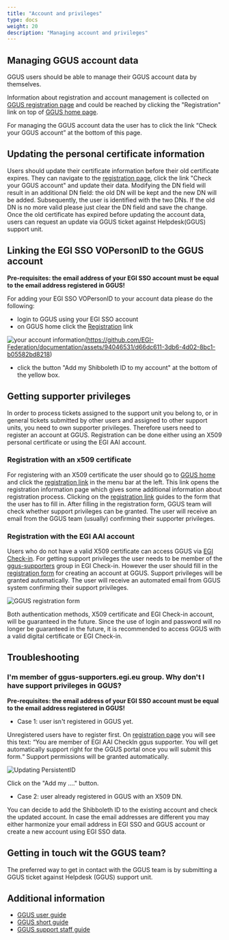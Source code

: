 ```yaml
---
title: "Account and privileges"
type: docs
weight: 20
description: "Managing account and privileges"
---
```


## Managing GGUS account data

GGUS users should be able to manage their GGUS account data by themselves.

Information about registration and account management is collected on
[GGUS registration page](https://ggus.eu/?mode=register_info) and could be
reached by clicking the "Registration" link on top of
[GGUS home page](https://ggus.eu/).

For managing the GGUS account data the user has to click the link “Check your
GGUS account” at the bottom of this page.

## Updating the personal certificate information

Users should update their certificate information before their old certificate
expires. They can navigate to the
[registration page](https://ggus.eu/?mode=register_info), click the link "Check
your GGUS account" and update their data. Modifying the DN field will result in
an additional DN field: the old DN will be kept and the new DN will be added.
Subsequently, the user is identified with the two DNs. If the old DN is no more
valid please just clear the DN field and save the change. Once the old
certificate has expired before updating the account data, users can request an
update via GGUS ticket against Helpdesk(GGUS) support unit.

## Linking the EGI SSO VOPersonID to the GGUS account

**Pre-requisites: the email address of your EGI SSO account must be equal to the
email address registered in GGUS!**

For adding your EGI SSO VOPersonID to your account data please do the
following:

- login to GGUS using your EGI SSO account
- on GGUS home click the [Registration](https://ggus.eu/?mode=register_info)
  link

![your account information](RegisterInfo_AAI_VOPersonID.PNG)(https://github.com/EGI-Federation/documentation/assets/94046531/d66dc611-3db6-4d02-8bc1-b05582bd8218)


- click the button "Add my Shibboleth ID to my account" at the bottom of the
  yellow box.

## Getting supporter privileges

In order to process tickets assigned to the support unit you belong to, or in
general tickets submitted by other users and assigned to other support units,
you need to own supporter privileges. Therefore users need to register an
account at GGUS. Registration can be done either using an X509 personal
certificate or using the EGI AAI account.

### Registration with an x509 certificate

For registering with an X509 certificate the user should go to
[GGUS home](https://ggus.eu/index.php?mode=index) and click the
[registration link](https://ggus.eu/?mode=register_info) in the menu bar at the
left. This link opens the registration information page which gives some
additional information about registration process. Clicking on the
[registration link](https://ggus.eu/?mode=register_info) guides to the form that
the user has to fill in. After filling in the registration form, GGUS team will
check whether support privileges can be granted. The user will receive an email
from the GGUS team (usually) confirming their supporter privileges.

### Registration with the EGI AAI account

Users who do not have a valid X509 certificate can access GGUS via
[EGI Check-in](../../../users/aai/check-in). For getting support privileges the
user needs to be member of the
[ggus-supporters](https://aai.egi.eu/registry/co_petitions/start/coef:69) group
in EGI Check-in. However the user should fill in the
[registration form](https://ggus.eu/?mode=register_info) for creating an account
at GGUS. Support privileges will be granted automatically. The user will receive
an automated email from GGUS system confirming their support privileges.

![GGUS registration form](GGUS_Registration_Form.png)

Both authentication methods, X509 certificate and EGI Check-in account, will be
guaranteed in the future. Since the use of login and password will no longer be
guaranteed in the future, it is recommended to access GGUS with a valid digital
certificate or EGI Check-in.

## Troubleshooting

### I'm member of ggus-supporters.egi.eu group. Why don't I have support privileges in GGUS?

**Pre-requisites: the email address of your EGI SSO account must be equal to the
email address registered in GGUS!**

- Case 1: user isn't registered in GGUS yet.

Unregistered users have to register first. On
[registration page](https://ggus.eu/?mode=register_info) you will see this text:
“You are member of EGI AAI CheckIn ggus supporter. You will get automatically
support right for the GGUS portal once you will submit this form.“ Support
permissions will be granted automatically.

![Updating PersistentID](Account_Update_PersistentID.png)

Click on the "Add my ...." button.

- Case 2: user already registered in GGUS with an X509 DN.

You can decide to add the Shibboleth ID to the existing account and check the
updated account. In case the email addresses are different you may either
harmonize your email address in EGI SSO and GGUS account or create a new account
using EGI SSO data.

## Getting in touch wit the GGUS team?

The preferred way to get in contact with the GGUS team is by submitting a GGUS
ticket against Helpdesk (GGUS) support unit.

## Additional information

- [GGUS user guide](../user-guide)
- [GGUS short guide](https://wiki.egi.eu/wiki/FAQ_GGUS-Short-Guide)
- [GGUS support staff guide](../support-staff-guide)
